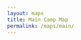 ```yaml
---
layout: maps
title: Main Camp Map
permalink: /maps/main/
---
```


<section data-markdown data-separator="^\n---\n$" data-separator-vertical="^\n--\n$">
<script type="text/template">

### Welcome to Camp! 

Camp has been disrupted by the Biggest Zombie Assault EVER. Camp as we know it is NO MORE!! To solve the weeklong mystery, find true love, and save the world, campers will have to work together and in teams to solve various puzzles and adventures throughout the week!

##### Use your arrow keys to navigate through this map (see bottom right corner). To see the entire map, press Escape!

[Return to AICL 2020 homepage](/)

---

# Registration and Welcome desk

* [Sign in](https://docs.google.com/document/d/1jDwl9lJFB1jgD01vygCPHF-M2uDiHP-ERzgsDoTFUkU/edit?usp=sharing)
* [Say hi to folks hanging out in this room!](https://meet.jit.si/AICL2020RegistrationAndWelcome)

--

# Main Kitchen

More stuff is happening here!

--

# Music Room

Music stuff happens here!

---

# Central Quad

A big, grassy area for hanging out! Maybe at night we'll have a campfire here!

<iframe src="https://giphy.com/embed/ynx1sj5Wz2atO" width="480" height="480" frameBorder="0" class="giphy-embed" allowFullScreen></iframe><p><a href="https://giphy.com/gifs/ynx1sj5Wz2atO">via GIPHY</a></p>

--

# Jessica's Goats

Because Jessica wants goats!

--

# Circus tent

Here we juggle and do acrobatics! We clown and goof around!

</script>
</section>